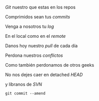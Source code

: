 <p><em>Git</em> nuestro que estas en los repos<br/>

Comprimidos sean tus <em>commits</em><br/>

Venga a nosotros tu <em>log</em><br/>

En el local como en el <em>remote</em><br/>

Danos hoy nuestro <em>pull</em> de cada día<br/>

Perdona nuestros <em>conflictos</em><br/>

Como también perdonamos de otros geeks<br/>

No nos dejes caer en detached <em>HEAD</em><br/>

y líbranos de <em>SVN</em><br/>

<code>git commit --amend</code></p>
